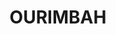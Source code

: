 ---
lastmod: '2025-04-06T06:05:20+00:00'
latitude: -33.333187
layout: suburb
longitude: 151.3433
postcode: '2258'
state: NSW
title: OURIMBAH
url: /nsw/ourimbah/
---